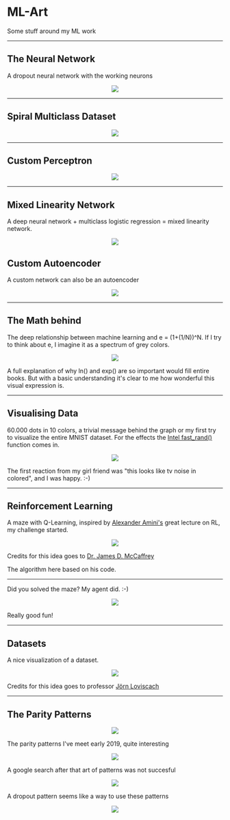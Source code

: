 # ML-Art
Some stuff around my ML work

---

## The Neural Network

A dropout neural network with the working neurons
<p align="center">
  <img src="https://github.com/grensen/ML-Art/blob/master/dropout_art.png?raw=true">
</p>

---

## Spiral Multiclass Dataset

<p align="center">
  <img src="https://github.com/grensen/ML-Art/blob/master/spiral_demo.png?raw=true">
</p>

---

## Custom Perceptron

<p align="center">
  <img src="https://github.com/grensen/ML-Art/blob/master/custom_perceptron.png?raw=true">
</p>

---

## Mixed Linearity Network

A deep neural network + multiclass logistic regression = mixed linearity network.

<p align="center">
  <img src="https://raw.githubusercontent.com/grensen/ML-Art/master/figures/mixed_linearity_network.png?raw=true">
</p>

## Custom Autoencoder

A custom network can also be an autoencoder

<p align="center">
  <img src="https://raw.githubusercontent.com/grensen/ML-Art/master/figures/custom_autoencoder.png?raw=true">
</p>

---


## The Math behind

The deep relationship between machine learning and e = (1+(1/N))^N. 
If I try to think about e, I imagine it as a spectrum of grey colors.

<p align="center">
  <img width="" height="" src="https://github.com/grensen/ML-Art/blob/master/euler_tricks.png">
</p>
A full explanation of why ln() and exp() are so important would fill entire books. But with a basic understanding it's clear to me how wonderful this visual expression is.

---

## Visualising Data

60.000 dots in 10 colors, a trivial message behind the graph or my first try to visualize the entire MNIST dataset.
For the effects the [Intel fast_rand()](https://software.intel.com/en-us/articles/fast-random-number-generator-on-the-intel-pentiumr-4-processor)
function comes in.




<p align="center">
  <img width="" height="" src="https://github.com/grensen/ML-Art/blob/master/60000_dots_and_10_colors_jiw.jpg">
</p>
The first reaction from my girl friend was "this looks like tv noise in colored", and I was happy. :-)

---


## Reinforcement Learning 

A maze with Q-Learning, inspired by [Alexander Amini's](https://www.youtube.com/watch?v=nZfaHIxDD5w) great lecture on RL, my challenge started.


<p align="center">
  <img src="https://github.com/grensen/ML-Art/blob/master/maze_unsolved.png">
</p>

Credits for this idea goes to [Dr. James D. McCaffrey](https://docs.microsoft.com/en-us/archive/msdn-magazine/2018/august/test-run-introduction-to-q-learning-using-csharp)

The algorithm here based on his code.

---

Did you solved the maze? My agent did. :-)


<p align="center">
  <img src="https://github.com/grensen/ML-Art/blob/master/maze_solved.png">
</p>

Really good fun!

---

## Datasets

A nice visualization of a dataset.

<p align="center">
  <img width="" height="" src="https://github.com/grensen/ML-Art/blob/master/dataset.png">
</p>

Credits for this idea goes to professor [Jörn Loviscach](https://www.youtube.com/watch?v=41SdVA2aqKw/)

---

## The Parity Patterns

<p align="center">
  <img width="" height="" src="https://raw.githubusercontent.com/grensen/ML-Art/master/parity_00.png">
</p>

The parity patterns I've meet early 2019, quite interesting

<p align="center">
  <img width="" height="" src="https://raw.githubusercontent.com/grensen/ML-Art/master/parity_01.png">
</p>

A google search after that art of patterns was not succesful

<p align="center">
  <img width="" height="" src="https://raw.githubusercontent.com/grensen/ML-Art/master/parity_02.png">
</p>

A dropout pattern seems like a way to use these patterns

<p align="center">
  <img width="" height="" src="https://raw.githubusercontent.com/grensen/ML-Art/master/parity_03.png">
</p>
